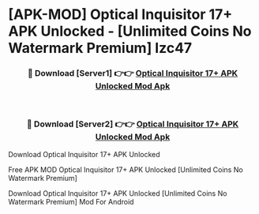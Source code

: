 # [APK-MOD] Optical Inquisitor 17+ APK Unlocked - [Unlimited Coins No Watermark Premium] lzc47



<div align="center">
<h3>🔴 Download [Server1] 👉👉 <a href="https://momento.my/?title=Optical_Inquisitor_17+_APK_Unlocked">Optical Inquisitor 17+ APK Unlocked Mod Apk</a></h3><br>

<h3>🔴 Download [Server2] 👉👉 <a href="https://momento.my/?title=Optical_Inquisitor_17+_APK_Unlocked">Optical Inquisitor 17+ APK Unlocked Mod Apk</a></h3>
</div>



Download Optical Inquisitor 17+ APK Unlocked 

Free APK MOD Optical Inquisitor 17+ APK Unlocked [Unlimited Coins No Watermark Premium]

Download Optical Inquisitor 17+ APK Unlocked [Unlimited Coins No Watermark Premium] Mod For Android
